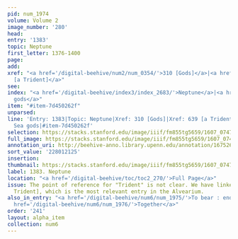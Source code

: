 ```yaml
---
pid: num_1974
volume: Volume 2
image_number: '280'
head:
entry: '1383'
topic: Neptune
first_letter: 1376-1400
page:
add:
xref: "<a href='/digital-beehive/num2/num_0354/'>310 [Gods]</a>|<a href='/digital-beehive/num3/num_0868/'>639
  [a Trident]</a>"
see:
index: "<a href='/digital-beehive/index3/index_2683/'>Neptune</a>|<a href='/digital-beehive/index4/index_3572/'>Sea
  gods</a>"
item: "#item-7d450262f"
unparsed:
line: 'Entry: 1383|Topic: Neptune|Xref: 310 [Gods]|Xref: 639 [a Trident]|Index: Neptune|Index:
  Sea gods|#item-7d450262f'
selection: https://stacks.stanford.edu/image/iiif/fm855tg5659/1607_0747/877,2125,2617,360/full/0/default.jpg
full_image: https://stacks.stanford.edu/image/iiif/fm855tg5659/1607_0747/full/full/0/default.jpg
annotation_uri: http://beehive-anno.library.upenn.edu/annotation/1675261052018
sort_value: '228012125'
insertion:
thumbnail: https://stacks.stanford.edu/image/iiif/fm855tg5659/1607_0747/877,2125,600,180/250,/0/default.jpg
label: 1383. Neptune
location: "<a href='/digital-beehive/toc/toc2_270/'>Full Page</a>"
issue: The point of reference for "Trident" is not clear. We have linked to 639 [a
  Trident], which is the most relevant entry in the Alvearium.
also_in_entry: "<a href='/digital-beehive/num6/num_1975/'>To bear : endure</a>|<a
  href='/digital-beehive/num6/num_1976/'>Together</a>"
order: '241'
layout: alpha_item
collection: num6
---
```

